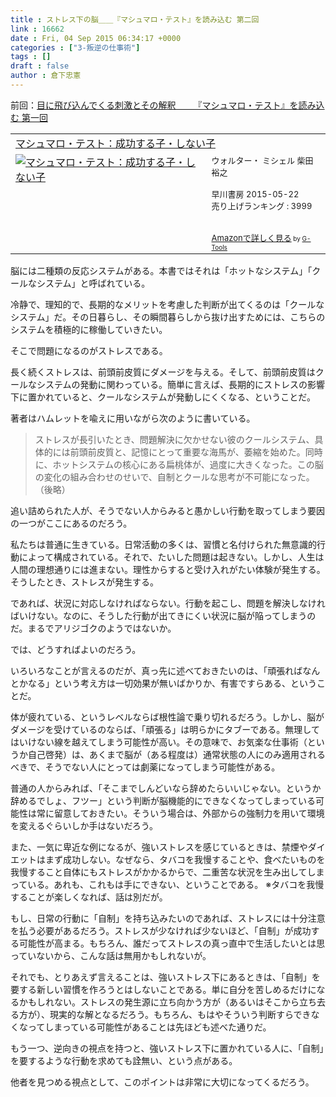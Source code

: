 ```yaml
---
title : ストレス下の脳＿＿『マシュマロ・テスト』を読み込む 第二回
link : 16662
date : Fri, 04 Sep 2015 06:34:17 +0000
categories : ["3-叛逆の仕事術"]
tags : []
draft : false
author : 倉下忠憲
---
```


前回：<a href="https://rashita.net/blog/?p=16617" target="_blank">目に飛び込んでくる刺激とその解釈＿＿『マシュマロ・テスト』を読み込む 第一回</a>

<table  border="0" cellpadding="5"><tr><td colspan="2"><a href="http://www.amazon.co.jp/%E3%83%9E%E3%82%B7%E3%83%A5%E3%83%9E%E3%83%AD%E3%83%BB%E3%83%86%E3%82%B9%E3%83%88%EF%BC%9A%E6%88%90%E5%8A%9F%E3%81%99%E3%82%8B%E5%AD%90%E3%83%BB%E3%81%97%E3%81%AA%E3%81%84%E5%AD%90-%E3%82%A6%E3%82%A9%E3%83%AB%E3%82%BF%E3%83%BC%E3%83%BB-%E3%83%9F%E3%82%B7%E3%82%A7%E3%83%AB/dp/4152095415%3FSubscriptionId%3D15SMZCTB9V8NGR2TW082%26tag%3Drashita1000-22%26linkCode%3Dxm2%26camp%3D2025%26creative%3D165953%26creativeASIN%3D4152095415" target="_blank">マシュマロ・テスト：成功する子・しない子</a><img src="http://www.assoc-amazon.jp/e/ir?t=rashita1000-22&l=ur2&o=9" width="1" height="1" style="border: none;" alt="" /></td></tr><tr><td valign="top"><a href="http://www.amazon.co.jp/%E3%83%9E%E3%82%B7%E3%83%A5%E3%83%9E%E3%83%AD%E3%83%BB%E3%83%86%E3%82%B9%E3%83%88%EF%BC%9A%E6%88%90%E5%8A%9F%E3%81%99%E3%82%8B%E5%AD%90%E3%83%BB%E3%81%97%E3%81%AA%E3%81%84%E5%AD%90-%E3%82%A6%E3%82%A9%E3%83%AB%E3%82%BF%E3%83%BC%E3%83%BB-%E3%83%9F%E3%82%B7%E3%82%A7%E3%83%AB/dp/4152095415%3FSubscriptionId%3D15SMZCTB9V8NGR2TW082%26tag%3Drashita1000-22%26linkCode%3Dxm2%26camp%3D2025%26creative%3D165953%26creativeASIN%3D4152095415" target="_blank"><img src="http://ecx.images-amazon.com/images/I/51K4IzOwoJL._SL160_.jpg" border="0" alt="マシュマロ・テスト：成功する子・しない子" /></a></td><td valign="top"><font size="-1">ウォルター・ ミシェル 柴田 裕之 <br /><br />早川書房  2015-05-22<br />売り上げランキング : 3999<br /><br /><br /><a href="http://www.amazon.co.jp/%E3%83%9E%E3%82%B7%E3%83%A5%E3%83%9E%E3%83%AD%E3%83%BB%E3%83%86%E3%82%B9%E3%83%88%EF%BC%9A%E6%88%90%E5%8A%9F%E3%81%99%E3%82%8B%E5%AD%90%E3%83%BB%E3%81%97%E3%81%AA%E3%81%84%E5%AD%90-%E3%82%A6%E3%82%A9%E3%83%AB%E3%82%BF%E3%83%BC%E3%83%BB-%E3%83%9F%E3%82%B7%E3%82%A7%E3%83%AB/dp/4152095415%3FSubscriptionId%3D15SMZCTB9V8NGR2TW082%26tag%3Drashita1000-22%26linkCode%3Dxm2%26camp%3D2025%26creative%3D165953%26creativeASIN%3D4152095415" target="_blank">Amazonで詳しく見る</a></font><font size="-2"> by <a href="http://www.goodpic.com/mt/aws/index.html" >G-Tools</a></font></td></tr></table>

脳には二種類の反応システムがある。本書ではそれは「ホットなシステム」「クールなシステム」と呼ばれている。

冷静で、理知的で、長期的なメリットを考慮した判断が出てくるのは「クールなシステム」だ。その日暮らし、その瞬間暮らしから抜け出すためには、こちらのシステムを積極的に稼働していきたい。

そこで問題になるのがストレスである。

長く続くストレスは、前頭前皮質にダメージを与える。そして、前頭前皮質はクールなシステムの発動に関わっている。簡単に言えば、長期的にストレスの影響下に置かれていると、クールなシステムが発動しにくくなる、ということだ。

著者はハムレットを喩えに用いながら次のように書いている。

<blockquote>ストレスが長引いたとき、問題解決に欠かせない彼のクールシステム、具体的には前頭前皮質と、記憶にとって重要な海馬が、萎縮を始めた。同時に、ホットシステムの核心にある扁桃体が、過度に大きくなった。この脳の変化の組み合わせのせいで、自制とクールな思考が不可能になった。（後略）</blockquote>

追い詰められた人が、そうでない人からみると愚かしい行動を取ってしまう要因の一つがここにあるのだろう。

私たちは普通に生きている。日常活動の多くは、習慣と名付けられた無意識的行動によって構成されている。それで、たいした問題は起きない。しかし、人生は人間の理想通りには進まない。理性からすると受け入れがたい体験が発生する。そうしたとき、ストレスが発生する。

であれば、状況に対応しなければならない。行動を起こし、問題を解決しなければいけない。なのに、そうした行動が出てきにくい状況に脳が陥ってしまうのだ。まるでアリジゴクのようではないか。

では、どうすればよいのだろう。

いろいろなことが言えるのだが、真っ先に述べておきたいのは、「頑張ればなんとかなる」という考え方は一切効果が無いばかりか、有害ですらある、ということだ。

体が疲れている、というレベルならば根性論で乗り切れるだろう。しかし、脳がダメージを受けているのならば、「頑張る」は明らかにタブーである。無理してはいけない線を越えてしまう可能性が高い。その意味で、お気楽な仕事術（というか自己啓発）は、あくまで脳が（ある程度は）通常状態の人にのみ適用されるべきで、そうでない人にとっては劇薬になってしまう可能性がある。

普通の人からみれば、「そこまでしんどいなら辞めたらいいじゃない。というか辞めるでしょ、フツー」という判断が脳機能的にできなくなってしまっている可能性は常に留意しておきたい。そういう場合は、外部からの強制力を用いて環境を変えるぐらいしか手はないだろう。

また、一気に卑近な例になるが、強いストレスを感じているときは、禁煙やダイエットはまず成功しない。なぜなら、タバコを我慢することや、食べたいものを我慢すること自体にもストレスがかかるからで、二重苦な状況を生み出してしまっている。あれも、これもは手にできない、ということである。
※タバコを我慢することが楽しくなれば、話は別だが。

もし、日常の行動に「自制」を持ち込みたいのであれば、ストレスには十分注意を払う必要があるだろう。ストレスが少なければ少ないほど、「自制」が成功する可能性が高まる。もちろん、誰だってストレスの真っ直中で生活したいとは思っていないから、こんな話は無用かもしれないが。

それでも、とりあえず言えることは、強いストレス下にあるときは、「自制」を要する新しい習慣を作ろうとはしないことである。単に自分を苦しめるだけになるかもしれない。ストレスの発生源に立ち向かう方が（あるいはそこから立ち去る方が）、現実的な解となるだろう。もちろん、もはやそういう判断すらできなくなってしまっている可能性があることは先ほども述べた通りだ。

もう一つ、逆向きの視点を持つと、強いストレス下に置かれている人に、「自制」を要するような行動を求めても詮無い、という点がある。

他者を見つめる視点として、このポイントは非常に大切になってくるだろう。
